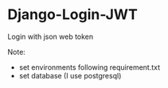 # Django-Login-JWT
Login with json web token

Note:
- set environments following requirement.txt
- set database (I use postgresql)
